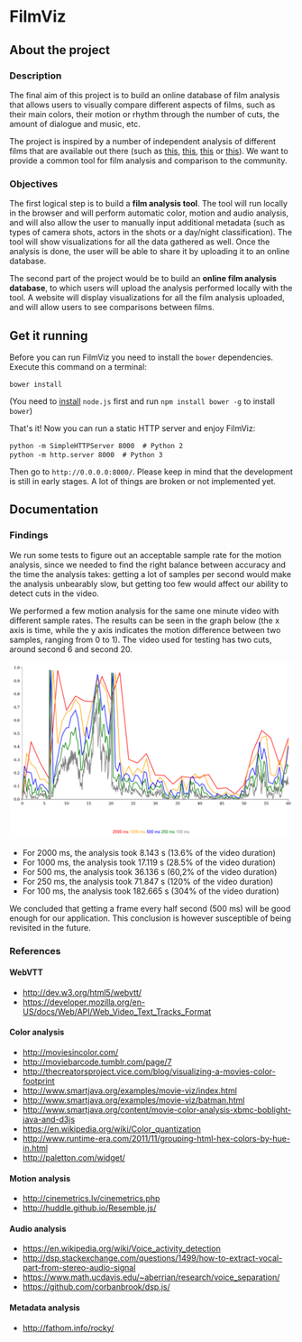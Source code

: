 # FilmViz

## About the project

### Description

The final aim of this project is to build an online database of film analysis that allows users to visually compare different aspects of films, such as their main colors, their motion or rhythm through the number of cuts, the amount of dialogue and music, etc.

The project is inspired by a number of independent analysis of different films that are available out there (such as [this](http://moviesincolor.com/), [this](http://moviebarcode.tumblr.com/), [this](http://www.smartjava.org/examples/movie-viz/index.html) or [this](http://www.smartjava.org/examples/movie-viz/batman.html)). We want to provide a common tool for film analysis and comparison to the community.


### Objectives

The first logical step is to build a **film analysis tool**. The tool will run locally in the browser and will perform automatic color, motion and audio analysis, and will also allow the user to manually input additional metadata (such as types of camera shots, actors in the shots or a day/night classification). The tool will show visualizations for all the data gathered as well. Once the analysis is done, the user will be able to share it by uploading it to an online database.

The second part of the project would be to build an **online film analysis database**, to which users will upload the analysis performed locally with the tool. A website will display visualizations for all the film analysis uploaded, and will allow users to see comparisons between films.


## Get it running

Before you can run FilmViz you need to install the `bower` dependencies. Execute this command on a terminal:
```
bower install
```
(You need to [install](https://nodejs.org/download/) `node.js` first and run `npm install bower -g` to install `bower`)

That's it! Now you can run a static HTTP server and enjoy FilmViz:
```
python -m SimpleHTTPServer 8000  # Python 2
python -m http.server 8000  # Python 3
```

Then go to `http://0.0.0.0:8000/`. Please keep in mind that the development is still in early stages. A lot of things are broken or not implemented yet.


## Documentation

### Findings

We run some tests to figure out an acceptable sample rate for the motion analysis, since we needed to find the right balance between accuracy and the time the analysis takes: getting a lot of samples per second would make the analysis unbearably slow, but getting too few would affect our ability to detect cuts in the video.

We performed a few motion analysis for the same one minute video with different sample rates. The results can be seen in the graph below (the x axis is time, while the y axis indicates the motion difference between two samples, ranging from 0 to 1). The video used for testing has two cuts, around second 6 and second 20.

![Sample rates graph](img/sample_rates_for_motion.png)

- For 2000 ms, the analysis took 8.143 s (13.6% of the video duration)
- For 1000 ms, the analysis took 17.119 s (28.5% of the video duration)
- For 500 ms, the analysis took 36.136 s (60,2% of the video duration)
- For 250 ms, the analysis took 71.847 s (120% of the video duration)
- For 100 ms, the analysis took 182.665 s (304% of the video duration)

We concluded that getting a frame every half second (500 ms) will be good enough for our application. This conclusion is however susceptible of being revisited in the future.


### References

#### WebVTT
- http://dev.w3.org/html5/webvtt/
- https://developer.mozilla.org/en-US/docs/Web/API/Web_Video_Text_Tracks_Format

#### Color analysis
- http://moviesincolor.com/
- http://moviebarcode.tumblr.com/page/7
- http://thecreatorsproject.vice.com/blog/visualizing-a-movies-color-footprint
- http://www.smartjava.org/examples/movie-viz/index.html
- http://www.smartjava.org/examples/movie-viz/batman.html
- http://www.smartjava.org/content/movie-color-analysis-xbmc-boblight-java-and-d3js
- https://en.wikipedia.org/wiki/Color_quantization
- http://www.runtime-era.com/2011/11/grouping-html-hex-colors-by-hue-in.html
- http://paletton.com/widget/

#### Motion analysis
- http://cinemetrics.lv/cinemetrics.php
- http://huddle.github.io/Resemble.js/

#### Audio analysis
- https://en.wikipedia.org/wiki/Voice_activity_detection
- http://dsp.stackexchange.com/questions/1499/how-to-extract-vocal-part-from-stereo-audio-signal
- https://www.math.ucdavis.edu/~aberrian/research/voice_separation/
- https://github.com/corbanbrook/dsp.js/

#### Metadata analysis
- http://fathom.info/rocky/
